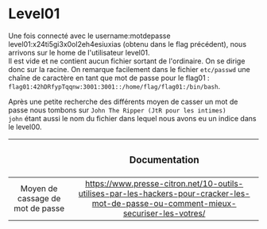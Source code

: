 # Level01

Une fois connecté avec le username:motdepasse level01:x24ti5gi3x0ol2eh4esiuxias (obtenu dans le flag précédent), nous arrivons sur le home de l'utilisateur level01.  
Il est vide et ne contient aucun fichier sortant de l'ordinaire. On se dirige donc sur la racine.
On remarque facilement dans le fichier `etc/passwd` une chaîne de caractère en tant que mot de passe pour le flag01 :  
`flag01:42hDRfypTqqnw:3001:3001::/home/flag/flag01:/bin/bash`. 

Après une petite recherche des différents moyen de casser un mot de passe nous tombons sur `John The Ripper (JtR pour les intimes)`  
`john` étant aussi le nom du fichier dans lequel nous avons eu un indice dans le level00.


||<h3 align="center"> Documentation </h3>|
|:--------:|:---------:|
|Moyen de cassage de mot de passe |https://www.presse-citron.net/10-outils-utilises-par-les-hackers-pour-cracker-les-mot-de-passe-ou-comment-mieux-securiser-les-votres/|

